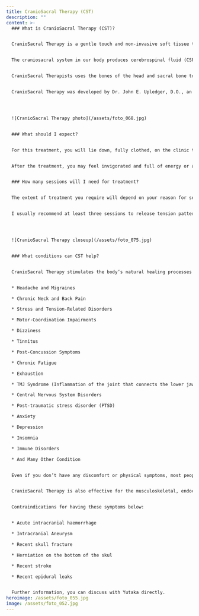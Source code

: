 ```yaml
---
title: CranioSacral Therapy (CST)
description: ""
content: >-
  ### What is CranioSacral Therapy (CST)?


  CranioSacral Therapy is a gentle touch and non-invasive soft tissue therapy used in the treatment of a number of different complaints. It is also a powerful therapy that affects the central nervous system to assist in improving function throughout the body system. It is suitable for all ages, from infants to the elderly. 


  The craniosacral system in our body produces cerebrospinal fluid (CSF), reabsorbs it in the brain and circulates it around the brain and the spinal cord. The CSF is enclosed by a three-layered membrane system that attaches to the bones of the skull on the inside, to the vertebrae of the upper neck and to the sacrum in the lower back. The craniosacral system makes the little openings rhythmically in the skull and vertebral column that allow passage of sensation through major nerves going to all parts of the body. 


  CranioSacral Therapists uses the bones of the head and sacral bone to act as a handle and palpate or listen to the membranes of the craniosacral system. CranioSacral Therapists find the areas of restricted movement that compromise craniosacral system function and work to restore their normal motion. In doing this work, CranioSacral Therapy is often able to improve the function of the nervous and endocrine systems by improving the environment in which these systems do their work.


  CranioSacral Therapy was developed by Dr. John E. Upledger, D.O., an osteopathic physician and researcher at the Michigan State University in the early 1970s. He established the Upledger Institute in Florida in 1985; now his CranioSacral Therapy techniques and research are being recognised and and widely incorporated in Remedial Massage Therapy, Physiotherapy, Chiropractic, Osteopathic and many other therapies all over the world.




  ![CranioSacral Therapy photo](/assets/foto_068.jpg)


  ### What should I expect?


  For this treatment, you will lie down, fully clothed, on the clinic table and make yourself comfortable. The therapist first conducts a whole body evaluation to identify any restriction within your internal body system. The therapist touches your body lightly to sense connectivity of your tissues. During the treatment it is not uncommon for clients to become deeply relaxed, even fall asleep. As the therapist conducts the treatment, you may feel a sensation of heat or warmth and a gentle pulse from the restricted areas of your craniosacral system. The therapy may also evoke sensations that recall prior injuries or events from the past. Some clients experience a strong emotional response during or after treatment. Everybody is different and each person’s experience is unique to them.


  After the treatment, you may feel invigorated and full of energy or a little dozy or tired, or even a little emotional. People often report that they sleepheavily after the treatment or even that they feel worse for 24 hours or so. In order for change to occur sometimes discomfort is felt. The healing process of change often continues for many days or longer after the treatment, as the body adapts to the subtle changes that have been made. 


  ### How many sessions will I need for treatment?


  The extent of treatment you require will depend on your reason for seeking treatment and how long you have suffered with your condition. Generally, the longer you have had a condition, the more treatment you require. This is because your body has had to develop coping strategies for dealing with the problem, causing it to become multifaceted.


  I usually recommend at least three sessions to release tension patterns, restrictions or affect the functioning of all body system. After the series of sessions, I review the treatment plan. If I feel progress is not being made, I will suggest alternative treatments or refer you to another specialist.




  ![CranioSacral Therapy closeup](/assets/foto_075.jpg)


  ### What conditions can CST help?


  CranioSacral Therapy stimulates the body’s natural healing processes and is effective for a wide range of conditions associated with a full spectrum of pain, illness, trauma and dysfunction, including:


  * Headache and Migraines

  * Chronic Neck and Back Pain

  * Stress and Tension-Related Disorders

  * Motor-Coordination Impairments

  * Dizziness

  * Tinnitus

  * Post-Concussion Symptoms

  * Chronic Fatigue

  * Exhaustion

  * TMJ Syndrome (Inflammation of the joint that connects the lower jaw to the skull)

  * Central Nervous System Disorders

  * Post-traumatic stress disorder (PTSD)

  * Anxiety

  * Depression

  * Insomnia

  * Immune Disorders

  * And Many Other Condition


  Even if you don’t have any discomfort or physical symptoms, most people can still benefit from CranioSacral Therapy - for relaxation to release your nervous system, to de-stressing, or just tuning up your body balance to maintain good health.


  CranioSacral Therapy is also effective for the musculoskeletal, endocrine, homeostasis, cardio-respiratory, gastrointestinal, lymphatic, immune and reproductive systems. 


  Contraindications for having these symptoms below:


  * Acute intracranial haemorrhage

  * Intracranial Aneurysm

  * Recent skull fracture

  * Herniation on the bottom of the skul

  * Recent stroke

  * Recent epidural leaks


  Further information, you can discuss with Yutaka directly.
heroimage: /assets/foto_055.jpg
image: /assets/foto_052.jpg
---
```

